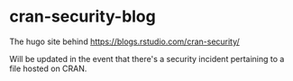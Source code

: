 # cran-security-blog

The hugo site behind https://blogs.rstudio.com/cran-security/

Will be updated in the event that there's a security incident pertaining to a file hosted on CRAN.
